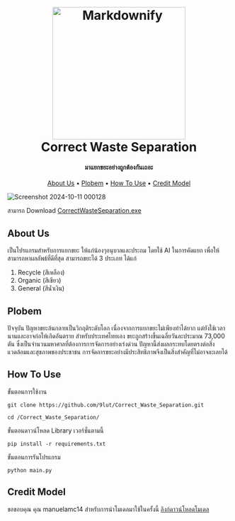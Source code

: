 
<h1 align="center">
  <br>
  <a><img src="https://github.com/user-attachments/assets/309815da-d07e-4009-ac66-3c189585a9f5" alt="Markdownify" width="300"></a>
  <br>
  Correct Waste Separation
  <br>
</h1>

<h4 align="center">มาแยกขยะอย่างถูกต้องกันเถอะ</h4>

<p align="center">
  <a href="#about-us">About Us</a> •
   <a href="#plobem">Plobem</a> •
  <a href="#how-to-use">How To Use</a> •
  <a href="#credit-model">Credit Model</a> 
</p>

![Screenshot 2024-10-11 000128](https://github.com/user-attachments/assets/99fc65d8-e89c-4a1c-820f-a50ef2060236)

สามารถ Download  [CorrectWasteSeparation.exe](https://drive.google.com/file/d/1r2tVemzv6KYna0IsHxPgiL5fkqePvhs5/view?usp=sharing)

## About Us
เป็นโปรแกรมสำหรับการแยกขยะ ให้แก่น้องๆอนุบาลและประถม โดยใช้ AI ในการคัดแยก เพื่อให้สามารถหาผลลัพธ์ที่ดีที่สุด สามารถขยะได้ 3 ประเภท 
ได้แก่
 1. Recycle (สีเหลือง)
 2. Organic (สีเขียว)
 3. General (สีน้ำเงิน)



## Plobem
ปัจจุบัน ปัญหาขยะล้นกลายเป็นวิกฤติระดับโลก เนื่องจากการแยกขยะไม่เพียงทำได้ยาก แต่ยังใช้เวลานานและอาจก่อให้เกิดอันตราย สำหรับประเทศไทยเอง ขยะถูกสร้างขึ้นเฉลี่ยวันละประมาณ 73,000 ตัน ซึ่งเป็นจำนวนมหาศาลที่ต้องการการจัดการอย่างเร่งด่วน ปัญหานี้ส่งผลกระทบโดยตรงต่อสิ่งแวดล้อมและสุขภาพของประชาชน การจัดการขยะอย่างมีประสิทธิภาพจึงเป็นสิ่งสำคัญที่ไม่อาจละเลยได้

## How To Use
ขั้นตอนการใช้งาน
```
git clone https://github.com/9lut/Correct_Waste_Separation.git
```
```
cd /Correct_Waste_Separation/
```
ขั้นตอนดาวน์โหลด Library เวอร์ชั่นตามนี้
```
pip install -r requirements.txt
```
ขั้นตอนการรันโปรแกรม
```
python main.py
```

## Credit Model
ขอขอบคุณ คุณ manuelamc14 สำหรับการนำโมเดลมาใช้ในครั้งนี้
[ลิงก์ดาวน์โหลดโมเดล](https://github.com/manuelamc14/waste-classification-model.git)
